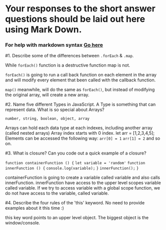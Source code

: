 # Your responses to the short answer questions should be laid out here using Mark Down.
### For help with markdown syntax [Go here](https://github.com/adam-p/markdown-here/wiki/Markdown-Cheatsheet)

#1. Describe some of the differences between `.forEach` & `.map`.

While `forEach()` function is a destructive function map is not.

`forEach()` is going to run a call back function on each element in the array and will modify every element that been called with the callback function. 

`map()` meanwhile, will do the same as `forEach()`, but instead of modifying the original array, will create a new array.

#2. Name five different Types in JavaScript. A Type is something that can represent data. What is so special about Arrays?

`number, string, boolean, object, array`

Arrays can hold each data type at each indexes, including another array (called nested arrays) Array index starts with 0 index. let arr = [1,2,3,4,5];
Elements can be accessed the following way:
`arr[0] = 1`
`arr[1] = 2` and so on.

#3. What is closure? Can you code out a quick example of a closure?

`function containerFunction () {`
  `let variable = 'random'`
  `function innerFunction () {`
    `console.log(variable);`
  `}`
  `innerFunction();`
`}`

containerFunction is going to create a variable called variable and also calls innerFunction. innerFunction have access to the upper level scopes variable called variable. 
If we try to access variable with a global scope function, we do not have access to the variable, called variable.  


#4. Describe the four rules of the 'this' keyword. No need to provide examples about it this time :)

this key word points to an upper level object. The biggest object is the window/console.

